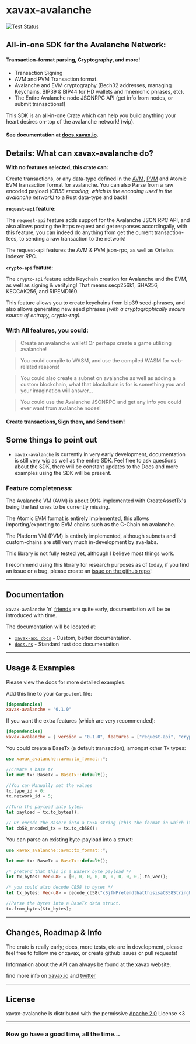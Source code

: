 # xavax-avalanche
[![Test Status](https://github.com/diinki/xavax-avalanche/workflows/Rust/badge.svg?event=push)](https://github.com/diinki/xavax-avalanche/actions)

## All-in-one SDK for the Avalanche Network:
#### Transaction-format parsing, Cryptography, and more!

* Transaction Signing
* AVM and PVM Transaction format.
* Avalanche and EVM cryptography (Bech32 addresses, managing Keychains, BIP39 & BIP44 for HD wallets and mnemonic phrases, etc).
* The Entire Avalanche node JSONRPC API (get info from nodes, or submit transactions!)

This SDK is an all-in-one Crate which can help you build anything your heart desires on-top of the avalanche network! (wip).

#### See documentation at [docs.xavax.io](https://docs.xavax.io).


## Details: What can xavax-avalanche do?

**With no features selected, this crate can:**

Create transactions, or any data-type defined in the [AVM](https://docs.avax.network/build/references/avm-transaction-serialization#signed-transaction),  [PVM](https://docs.avax.network/build/references/platform-transaction-serialization) and Atomic EVM transaction format for avalanche.
You can also Parse from a raw encoded payload *(CB58 encoding, which is the encoding used in the avalanche network)* to a Rust data-type and back!


**`request-api` feature:**

The `request-api` feature adds support for the Avalanche JSON RPC API, and also
allows posting the https request and get responses accordingally, with this feature, you can indeed do anything from get the current transaction-fees, to sending a raw transaction to the network!

The request-api features the AVM & PVM json-rpc, as well as Ortelius indexer RPC. 

**`crypto-api` feature:**

The `crypto-api` feature adds Keychain creation for Avalanche and the EVM, as well as signing & verifying! That means secp256k1, SHA256, KECCAK256, and RIPEMD160.


This feature allows you to create keychains from bip39 seed-phrases, and also allows generating new seed phrases *(with a cryptographically secure source of entropy, crypto-rng).*

### With All features, you could:
> Create an avalanche wallet! Or perhaps create a game utilizing avalanche! 

> You could compile to WASM, and use the compiled WASM for web-related reasons!

> You could also create a subnet on avalanche as well as adding a custom blockchain, what that blockchain is for is something you and your imagination will answer...

> You could use the Avalanche JSONRPC and get any info you could ever want from avalanche nodes!

#### Create transactions, Sign them, and Send them!


## Some things to point out

* `xavax-avalanche` is currently in very early development, documentation is still very wip as well as the entire SDK.
Feel free to ask questions about the SDK, there will be constant updates to the Docs and more examples using the SDK
will be present.

### Feature completeness:

The Avalanche VM (AVM) is about 99% implemented with CreateAssetTx's being the last ones to be currently missing.

The Atomic EVM format is entirely implemented, this allows importing/exporting to EVM chains such as the C-Chain on avalanche.

The Platform VM (PVM) is entirely implemented, although subnets and custom-chains are still very much in-development by ava-labs.

This library is not fully tested yet, although I believe most things work.

I recommend using this library for research purposes as of today, if you find an issue or a bug, please create an [issue on the github repo](https://github.com/diinki/xavax-avalanche)!
___
## Documentation
`xavax-avalanche` 'n' [friends](https://api.xavax.io) are quite early, documentation will be be introduced with time.

The documentation will be located at:

* [`xavax-api docs`](https://docs.xavax.io) - Custom, better documentation.
* [`docs.rs`](docs.rs/xavax-avalanche/) - Standard rust doc documentation

___

## Usage & Examples

Please view the docs for more detailed examples.

Add this line to your `Cargo.toml` file:
```toml
[dependencies]
xavax-avalanche = "0.1.0"
```

If you want the extra features (which are very recommended):
```toml
[dependencies]
xavax-avalanche = { version = "0.1.0", features = ["request-api", "crypto-api"] }
```

You could create a BaseTx (a default transaction), amongst other Tx types:
```rust
use xavax_avalanche::avm::tx_format::*;

//Create a base tx
let mut tx: BaseTx = BaseTx::default();

//You can Manually set the values
tx.type_id = 0;
tx.network_id = 5;

//Turn the payload into bytes:
let payload = tx.to_bytes();

// Or encode the BaseTx into a CB58 string (this the format in which it will be sent to the avalanche network when signed)
let cb58_encoded_tx = tx.to_cb58();

```
You can parse an existing byte-payload into a struct:

```rust
use xavax_avalanche::avm::tx_format::*;

let mut tx: BaseTx = BaseTx::default();

/* pretend that this is a BaseTx byte payload */
let tx_bytes: Vec<u8> = [0, 0, 0, 0, 0, 0, 0, 0, 0,].to_vec();

/* you could also decode CB58 to bytes */
let tx_bytes: Vec<u8> = decode_cb58("cSjfNPretendthatthisisaCB58StringPayload!FGlweODksd");

//Parse the bytes into a BaseTx data struct.
tx.from_bytes(&tx_bytes);
```

___
 ## Changes, Roadmap & Info
 The crate is really early; docs, more tests, etc are in development, please feel free to follow me or xavax, or create github issues or pull requests!

 Information about the API can always be found at the xavax website.


 find more info on [xavax.io](https://www.xavax.io) and  [twitter](https://twitter.com/DiinkiTheImp)

 ___

 ## License
 xavax-avalanche is distributed with the permissive [Apache 2.0](https://www.apache.org/licenses/LICENSE-2.0.txt) License <3
 ___

 ### Now go have a good time, all the time...
 

